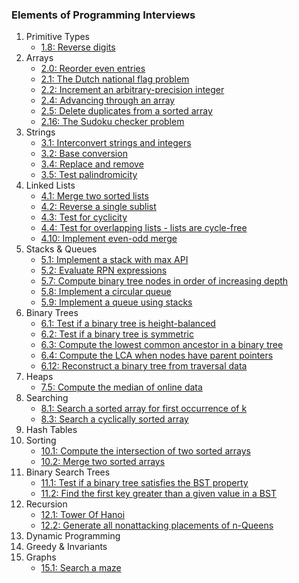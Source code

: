 ### Elements of Programming Interviews

1. Primitive Types
    * [1.8: Reverse digits](./Primitive-Types/reverseDigits.js)
2. Arrays
    * [2.0: Reorder even entries](./Arrays/reorderEven.js)
    * [2.1: The Dutch national flag problem](./Arrays/dutchNationalFlag.js)
    * [2.2: Increment an arbitrary-precision integer](./Arrays/incrementInteger.js)
    * [2.4: Advancing through an array](./Arrays/advancingThroughArray.js)
    * [2.5: Delete duplicates from a sorted array](./Arrays/deleteDuplicates.js)
    * [2.16: The Sudoku checker problem](./Arrays/sudokuChecker.js)
3. Strings
    * [3.1: Interconvert strings and integers](./Strings/interconvert.js)
    * [3.2: Base conversion](./Strings/baseConversion.js)
    * [3.4: Replace and remove](./Strings/replaceRemove.js)
    * [3.5: Test palindromicity](./Strings/palindromicity.js)
4. Linked Lists
    * [4.1: Merge two sorted lists](./Linked-Lists/mergeLL.js)
    * [4.2: Reverse a single sublist](./Linked-Lists/reverseSublist.js)
    * [4.3: Test for cyclicity](./Linked-Lists/cyclicity.js)
    * [4.4: Test for overlapping lists - lists are cycle-free](./Linked-Lists/overlappingLists.js)
    * [4.10: Implement even-odd merge](./Linked-Lists/evenOddMerge.js)
5. Stacks & Queues
    * [5.1: Implement a stack with max API](./Stacks-Queues/maxAPI.js)
    * [5.2: Evaluate RPN expressions](./Stacks-Queues/evaluateRPN.js)
    * [5.7: Compute binary tree nodes in order of increasing depth](./Stacks-Queues/increasingDepth.js)
    * [5.8: Implement a circular queue](./Stacks-Queues/circularQueue.js)
    * [5.9: Implement a queue using stacks](./Stacks-Queues/queueStack.js)
6. Binary Trees
    * [6.1: Test if a binary tree is height-balanced](./Binary-Trees/heightBalanced.js)
    * [6.2: Test if a binary tree is symmetric](./Binary-Trees/isSymmetric.js)
    * [6.3: Compute the lowest common ancestor in a binary tree](./Binary-Trees/lowestCommonAncestor.js)
    * [6.4: Compute the LCA when nodes have parent pointers](./Binary-Trees/LCAparent.js)
    * [6.12: Reconstruct a binary tree from traversal data](./Binary-Trees/preorderInorderConstruction.js)
7. Heaps
    * [7.5: Compute the median of online data](./Heaps/continuousMedian.js)
8. Searching
    * [8.1: Search a sorted array for first occurrence of k](./Searching/firstOccurrenceK.js)
    * [8.3: Search a cyclically sorted array](./Searching/cyclicallySorted.js)
9. Hash Tables
10. Sorting
    * [10.1: Compute the intersection of two sorted arrays](./Sorting/computeIntersection.js)
    * [10.2: Merge two sorted arrays](./Sorting/mergeSortedArrays.js)
11. Binary Search Trees
    * [11.1: Test if a binary tree satisfies the BST property](./Binary-Search-Trees/bstTest.js)
    * [11.2: Find the first key greater than a given value in a BST](./Binary-Search-Trees/firstGreater.js)
12. Recursion
    * [12.1: Tower Of Hanoi](./Recursion/towerOfHanoi.js)
    * [12.2: Generate all nonattacking placements of n-Queens](./Recursion/nQueens.js)
13. Dynamic Programming
14. Greedy & Invariants
15. Graphs
    * [15.1: Search a maze](./Graphs/searchMaze.js)
